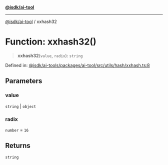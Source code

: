 [**@isdk/ai-tool**](../README.md)

***

[@isdk/ai-tool](../globals.md) / xxhash32

# Function: xxhash32()

> **xxhash32**(`value`, `radix`): `string`

Defined in: [@isdk/ai-tools/packages/ai-tool/src/utils/hash/xxhash.ts:8](https://github.com/isdk/ai-tool.js/blob/fb1809b53cc75a30928176c26910792b6b8a96e1/src/utils/hash/xxhash.ts#L8)

## Parameters

### value

`string` | `object`

### radix

`number` = `16`

## Returns

`string`
